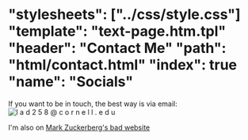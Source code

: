 "stylesheets": ["../css/style.css"]
"template": "text-page.htm.tpl"
"header": "Contact Me"
"path": "html/contact.html" 
"index": true
"name": "Socials"
===

If you want to be in touch, the best way is via email: 
![l a d 2 5 8 @ c o r n e l l . e d u](../images/email.png)

I'm also on [Mark Zuckerberg's bad website](https://facebook.com/ariel.davis.215)